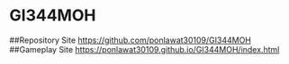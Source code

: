 # GI344MOH
##Repository Site 
https://github.com/ponlawat30109/GI344MOH
##Gameplay Site
https://ponlawat30109.github.io/GI344MOH/index.html
